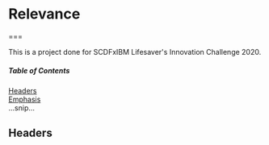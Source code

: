# Relevance
===

This is a project done for SCDFxIBM Lifesaver's Innovation Challenge 2020. 

##### Table of Contents  
[Headers](#headers)  
[Emphasis](#emphasis)  
...snip...    
<a name="headers"/>
## Headers



